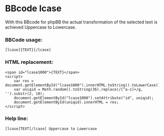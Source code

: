 # BBcode lcase
With this BBcode for phpBB the actual transformation of the selected text is achieved Uppercase to Lowercase.

### BBCode usage:
```
[lcase]{TEXT}[/lcase]
```

### HTML replacement:
```
<span id="lcase1000">{TEXT}</span>
<script>
    var res = document.getElementById("lcase1000").innerHTML.toString().toLowerCase();
    var uniqid = Math.random().toString(36).replace(/[^a-z]+/g, '').substr(2, 10);
    document.getElementById("lcase1000").setAttribute("id", uniqid);
    document.getElementById(uniqid).innerHTML = res;
</script>
```

### Help line:
```
[lcase]TEXT[/lcase] Uppercase to Lowercase
```
